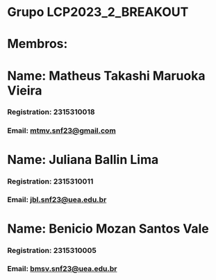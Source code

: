 # Grupo LCP2023_2_BREAKOUT
# Membros:
# Name: Matheus Takashi Maruoka Vieira
### Registration: 2315310018
### Email: mtmv.snf23@gmail.com
# Name: Juliana Ballin Lima
### Registration: 2315310011
### Email: jbl.snf23@uea.edu.br
# Name: Benicio Mozan Santos Vale
### Registration: 2315310005
### Email: bmsv.snf23@uea.edu.br
